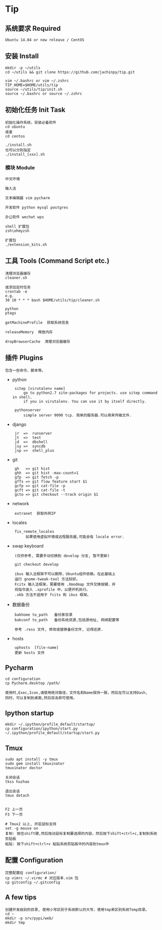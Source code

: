 Tip
========


##  系统要求 Required

    Ubuntu 14.04 or new release / CentOS


##  安装 Install

    mkdir -p ~/utils
    cd ~/utils && git clone https://github.com/jachinpy/tip.git

    vim ~/.bashrc or vim ~/.zshrc
    TIP_HOME=$HOME/utils/tip
    source ~/utils/tip/init.sh
    source ~/.bashrc or source ~/.zshrc


##  初始化任务 Init Task

    初始化操作系统，安装必备软件
    cd ubuntu
    或者
    cd centos
    
    ./install.sh
    也可以分别指定
    ./install_[xxx].sh


### 模块 Module
    
    中文环境  

    输入法

    文本编辑器 vim pycharm

    开发软件 python mysql postgres 

    办公软件 wechat wps 

    shell 扩展包
    zsh\ohmyzsh

    扩展包
    ./extension_kits.sh



##  工具 Tools (Command Script etc.)
 
    清理浏览器缓存
    cleaner.sh

    或添加定时任务
    crontab -e
    e.g.
    30 10 * * * bash $HOME/utils/tip/cleaner.sh

    python
    ptags

    getMachineProfile  获取系统信息

    releaseMemory  释放内存

    dropBrowserCache  清理浏览器缓存

##  插件 Plugins

    包含一些命令、脚本等。

 + python
        
        sitep [virutalenv name]
            go to python2.7 site-packages for projects. use sitep command in shell.
            if you in virutalenv. You can use it by itself directly.

        pythonserver 
            simple server 9090 tcp. 简单的服务器.可以用来传输文件.
 + django

        jr  =>  runserver
        jt  =>  test
        jd  =>  dbshell
        jsy =>  syncdb
        jsp =>  shell_plus

 + git 

        gh   => git hist
        ghh  => git hist -max-count=1
        gfp  => git fetch -p
        gffs => git flow feature start $1
        gcfp => git cat-file -p 
        gcft => git cat-file -t
        gcto => git checkout --track origin $1

 + network

        extranet  获取外网IP        

 + locales

        fix_remote_locales 
             如果使用虚拟环境或远程服务器,可能会有 locale error.

 + swap keyboard
 
        (仅供参考, 需要手动切换到 develop 分支, 暂不更新)
        
        git checkout develop
 
        ibus 输入法框架不可以删除，Ubuntu组件依赖。在此基础上
        运行 gnome-tweak-tool 方法较好。
        Fcitx 输入法框架，需要使用 .Xmodmap 文件交换按键，并
        将指令装入 .xprofile 中，以便开机执行。
        .xkb 方法不适用于 fcitx 和 ibus 框架。


 + 数据备份

        bakhome to_path   备份家目录
        bakconf to_path   备份系统资源,包括源地址, 网络配置等

        参考 .ress 文件, 修改或替换备份文件, 记得还原.

 + hosts

        uphosts  [file-name]
        更新 hosts 文件


##  Pycharm
    cd configuration
    cp Pycharm.desktop /path/

    使用时,Exec,Icon,请使用绝对路径，文件名和Name保持一致，然后在可以支持Dash,
    同时，可以复制到桌面,然后双击即可使用。

## Ipython startup
    mkdir ~/.ipython/profile_default/startup/ 
    cp configuration/ipython/start.py ~/.ipython/profile_default/startup/start.py


##  Tmux
    sudo apt install -y tmux
    sudo gem install tmuxinator
    tmuxinator doctor

    关闭会话
    tkss huzhao

    退出会话
    tmux detach


    F2 上一页
    F3 下一页

    # Tmux2 以上, 开启鼠标支持
    set -g mouse on
    复制: 按住shift键,然后拖动鼠标复制要选择的内容，然后按下shift+ctrl+c,复制到系统剪贴板
    粘贴: 按下shift+ctrl+v 粘贴系统剪贴板中的内容到tmux中


## 配置 Configuration

    完整配置在 configuration/
    cp vimrc ~/.virmc # 对应版本.vim 包
    cp gitconfig ~/.gitconfig


## A few tips

    创建开发级别的目录, 使用小写区别于系统默认的大写，使用tmp来区别系统Temp目录。
    cd ~
    mkdir -p srv/pypi/web/
    mkdir tmp
